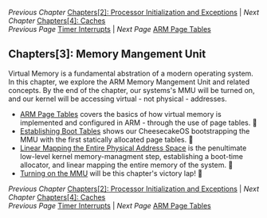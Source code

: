*Previous Chapter* [Chapters[2]: Processor Initialization and Exceptions](../chapter2/chapter2.md) | *Next Chapter* [Chapters[4]: Caches](../chapter4/chapter4.md)  
*Previous Page* [Timer Interrupts](../chapter2/timer-interrupts.md)  |  *Next Page* [ARM Page Tables](arm-page-tables.md)

## Chapters[3]: Memory Mangement Unit

Virtual Memory is a fundamental abstration of a modern operating system. In this chapter, we explore the ARM Memory Mangement Unit and related concepts. By the end of the chapter, our systems's MMU will be turned on, and our kernel will be accessing virtual - not physical - addresses.

- [ARM Page Tables](arm-page-tables.md) covers the basics of how virtual memory is implemented and configured in ARM - through the use of page tables. :muscle:
- [Establishing Boot Tables](boot-tables.md) shows our CheesecakeOS bootstrapping the MMU with the first statically allocated page tables. :cake:
- [Linear Mapping the Entire Physical Address Space](linear-mapping.md) is the penultimate low-level kernel memory-managment step, establishing a boot-time allocator, and linear mapping the entire memory of the system. :cake:
- [Turning on the MMU](mmu.md) will be this chapter's victory lap! :cake:

*Previous Chapter* [Chapters[2]: Processor Initialization and Exceptions](../chapter2/chapter2.md) | *Next Chapter* [Chapters[4]: Caches](../chapter4/chapter4.md)  
*Previous Page* [Timer Interrupts](../chapter2/timer-interrupts.md)  |  *Next Page* [ARM Page Tables](arm-page-tables.md)
